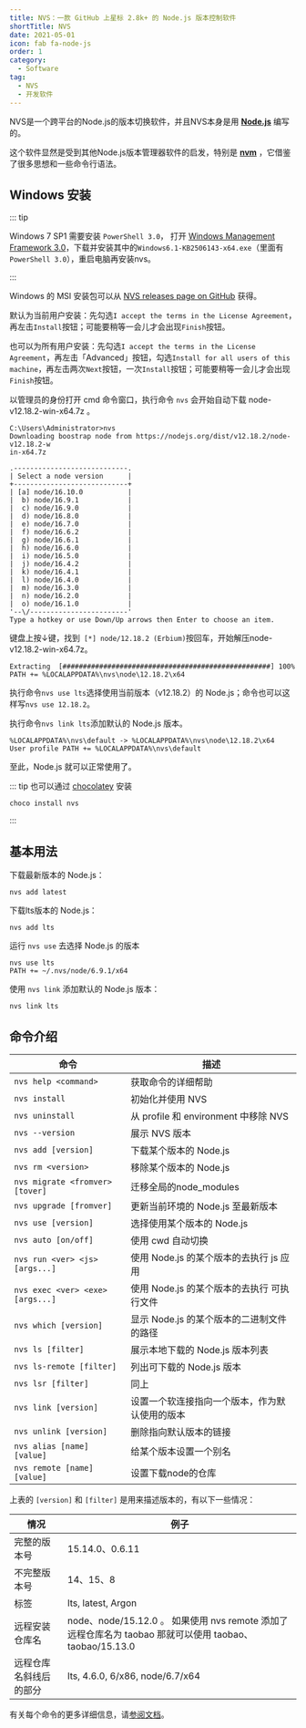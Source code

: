 ```yaml
---
title: NVS：一款 GitHub 上星标 2.8k+ 的 Node.js 版本控制软件
shortTitle: NVS
date: 2021-05-01
icon: fab fa-node-js
order: 1
category:
  - Software
tag:
  - NVS
  - 开发软件
---
```


NVS是一个跨平台的Node.js的版本切换软件，并且NVS本身是用 [**Node.js**](http://nodejs.org) 编写的。

这个软件显然是受到其他Node.js版本管理器软件的启发，特别是 [**nvm**](https://github.com/creationix/nvm) ，它借鉴了很多思想和一些命令行语法。

## Windows 安装

::: tip

Windows 7 SP1 需要安装 `PowerShell 3.0`， 打开 [Windows Management Framework 3.0](https://www.microsoft.com/en-us/download/details.aspx?id=34595)，下载并安装其中的`Windows6.1-KB2506143-x64.exe`（里面有`PowerShell 3.0`），重启电脑再安装nvs。

:::
  
Windows 的 MSI 安装包可以从 [NVS releases page on GitHub](https://github.com/jasongin/nvs/releases) 获得。

默认为当前用户安装：先勾选`I accept the terms in the License Agreement`，再左击`Install`按钮；可能要稍等一会儿才会出现`Finish`按钮。

也可以为所有用户安装：先勾选`I accept the terms in the License Agreement`，再左击「Advanced」按钮，勾选`Install for all users of this machine`，再左击两次`Next`按钮，一次`Install`按钮；可能要稍等一会儿才会出现`Finish`按钮。

以管理员的身份打开 cmd 命令窗口，执行命令 `nvs` 会开始自动下载 node-v12.18.2-win-x64.7z 。

```
C:\Users\Administrator>nvs
Downloading boostrap node from https://nodejs.org/dist/v12.18.2/node-v12.18.2-w
in-x64.7z

.----------------------------.
| Select a node version      |
+----------------------------+
| [a] node/16.10.0           |
|  b) node/16.9.1            |
|  c) node/16.9.0            |
|  d) node/16.8.0            |
|  e) node/16.7.0            |
|  f) node/16.6.2            |
|  g) node/16.6.1            |
|  h) node/16.6.0            |
|  i) node/16.5.0            |
|  j) node/16.4.2            |
|  k) node/16.4.1            |
|  l) node/16.4.0            |
|  m) node/16.3.0            |
|  n) node/16.2.0            |
|  o) node/16.1.0            |
'--\/------------------------'
Type a hotkey or use Down/Up arrows then Enter to choose an item.
```

键盘上按↓键，找到` [*] node/12.18.2 (Erbium)`按回车，开始解压node-v12.18.2-win-x64.7z。

```
Extracting  [###################################################] 100%
PATH += %LOCALAPPDATA%\nvs\node\12.18.2\x64
```

执行命令`nvs use lts`选择使用当前版本（v12.18.2）的 Node.js；命令也可以这样写`nvs use 12.18.2`。

执行命令`nvs link lts`添加默认的 Node.js 版本。

```
%LOCALAPPDATA%\nvs\default -> %LOCALAPPDATA%\nvs\node\12.18.2\x64
User profile PATH += %LOCALAPPDATA%\nvs\default
```

至此，Node.js 就可以正常使用了。

::: tip 也可以通过 [chocolatey](./chocolatey.md) 安装
  
```
choco install nvs
```

:::
  
## 基本用法

下载最新版本的 Node.js：

```
nvs add latest
```

下载lts版本的 Node.js：

```
nvs add lts
```

运行 `nvs use` 去选择 Node.js 的版本

```
nvs use lts
PATH += ~/.nvs/node/6.9.1/x64
```

使用 `nvs link` 添加默认的 Node.js 版本：

```
nvs link lts
```

## 命令介绍

命令 | 描述
------- | -----------
`nvs help <command>`             | 获取命令的详细帮助
`nvs install`                    | 初始化并使用 NVS
`nvs uninstall`                  | 从 profile 和 environment 中移除 NVS
`nvs --version`                  | 展示 NVS 版本
`nvs add [version]`              | 下载某个版本的 Node.js
`nvs rm <version>`               | 移除某个版本的 Node.js
`nvs migrate <fromver> [tover]`  | 迁移全局的node_modules
`nvs upgrade [fromver]`          | 更新当前环境的 Node.js 至最新版本
`nvs use [version]`              | 选择使用某个版本的 Node.js
`nvs auto [on/off]`              | 使用 cwd 自动切换
`nvs run <ver> <js> [args...]`   | 使用 Node.js 的某个版本的去执行 js 应用
`nvs exec <ver> <exe> [args...]` | 使用 Node.js 的某个版本的去执行 可执行文件
`nvs which [version]`            | 显示 Node.js 的某个版本的二进制文件的路径
`nvs ls [filter]`                | 展示本地下载的 Node.js 版本列表
`nvs ls-remote [filter]`         | 列出可下载的 Node.js 版本
`nvs lsr [filter]`               | 同上
`nvs link [version]`             | 设置一个软连接指向一个版本，作为默认使用的版本
`nvs unlink [version]`           | 删除指向默认版本的链接
`nvs alias [name] [value]`       | 给某个版本设置一个别名
`nvs remote [name] [value]`      | 设置下载node的仓库

上表的 `[version]` 和 `[filter]` 是用来描述版本的，有以下一些情况：

情况 | 例子
------- | -----------
完整的版本号   | 15.14.0、0.6.11
不完整版本号   | 14、15、8
标签          | lts, latest, Argon
远程安装仓库名  | node、node/15.12.0 。 如果使用 nvs remote 添加了远程仓库名为 taobao 那就可以使用 taobao、taobao/15.13.0
远程仓库名斜线后的部分 | lts, 4.6.0, 6/x86, node/6.7/x64

有关每个命令的更多详细信息，请[参阅文档](https://github.com/jasongin/nvs/blob/master/doc)。



